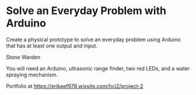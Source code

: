 # Solve an Everyday Problem with Arduino

Create a physical prototype to solve an everyday problem using Arduino that has at least one output and input.

Stone Warden

You will need an Arduino, ultrasonic range finder, two red LEDs, and a water spraying mechanism.

Portfolio at https://erikaef978.wixsite.com/hci2/project-2
